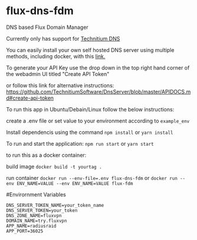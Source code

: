 # flux-dns-fdm

DNS based Flux Domain Manager

Currently only has support for [Technitium DNS](https://github.com/TechnitiumSoftware/DnsServer)

You can easily install your own self hosted DNS server using multiple methods, including docker, with this [link.](https://github.com/TechnitiumSoftware/DnsServer/blob/master/APIDOCS.md#create-api-token)


To generate your API Key use the drop down in the top right hand corner of the webadmin UI titled "Create API Token"

or follow this link for alternative instructions: https://github.com/TechnitiumSoftware/DnsServer/blob/master/APIDOCS.md#create-api-token


To run this app in Ubuntu/Debain/Linux follow the below instructions:

create a .env file or set value to your environment according to `example_env`

Install dependencis using the command `npm install` or `yarn install`

To run and start the application:
`npm run start` or `yarn start`

to run this as a docker container:

build image
`docker build -t yourtag .`

run container
`docker run --env-file=.env flux-dns-fdm`
or `docker run --env ENV_NAME=VALUE --env ENV_NAME=VALUE flux-fdm`

#Envirornment Variables 

```DNS_SERVER_ADDRESS=http://127.0.0.1:5380
DNS_SERVER_TOKEN_NAME=your_token_name
DNS_SERVER_TOKEN=your_token
DNS_ZONE_NAME=fluxvpn
DOMAIN_NAME=try.fluxvpn
APP_NAME=radiusraid
APP_PORT=36025
